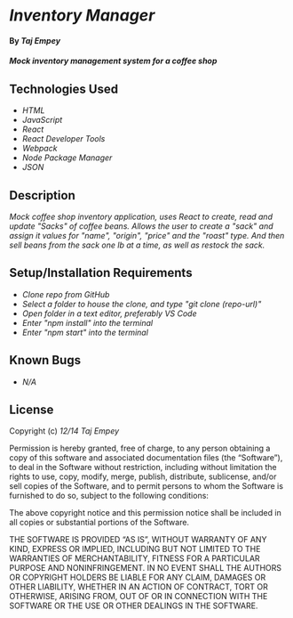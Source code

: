 # _Inventory Manager_

#### By _**Taj Empey**_

#### _Mock inventory management system for a coffee shop_

## Technologies Used

- _HTML_
- _JavaScript_
- _React_
- _React Developer Tools_
- _Webpack_
- _Node Package Manager_
- _JSON_

## Description

_Mock coffee shop inventory application, uses React to create, read and update "Sacks" of coffee beans.  Allows the user to create a "sack" and assign it values for "name", "origin", "price" and the "roast" type.  And then sell beans from the sack one lb at a time, as well as restock the sack._

## Setup/Installation Requirements

- _Clone repo from GitHub_
- _Select a folder to house the clone, and type "git clone (repo-url)"_
- _Open folder in a text editor, preferably VS Code_
- _Enter "npm install" into the terminal_
- _Enter "npm start" into the terminal_

## Known Bugs

- _N/A_

## License

Copyright (c) _12/14_ _Taj Empey_

Permission is hereby granted, free of charge, to any person obtaining a copy of this software and associated documentation files (the “Software”), to deal in the Software without restriction, including without limitation the rights to use, copy, modify, merge, publish, distribute, sublicense, and/or sell copies of the Software, and to permit persons to whom the Software is furnished to do so, subject to the following conditions:

The above copyright notice and this permission notice shall be included in all copies or substantial portions of the Software.

THE SOFTWARE IS PROVIDED “AS IS”, WITHOUT WARRANTY OF ANY KIND, EXPRESS OR IMPLIED, INCLUDING BUT NOT LIMITED TO THE WARRANTIES OF MERCHANTABILITY, FITNESS FOR A PARTICULAR PURPOSE AND NONINFRINGEMENT. IN NO EVENT SHALL THE AUTHORS OR COPYRIGHT HOLDERS BE LIABLE FOR ANY CLAIM, DAMAGES OR OTHER LIABILITY, WHETHER IN AN ACTION OF CONTRACT, TORT OR OTHERWISE, ARISING FROM, OUT OF OR IN CONNECTION WITH THE SOFTWARE OR THE USE OR OTHER DEALINGS IN THE SOFTWARE.